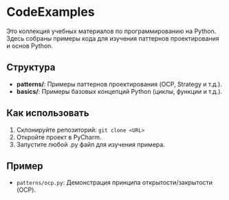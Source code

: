 # CodeExamples

Это коллекция учебных материалов по программированию на Python.
Здесь собраны примеры кода для изучения паттернов проектирования и основ Python.

## Структура
- **patterns/**: Примеры паттернов проектирования (OCP, Strategy и т.д.).
- **basics/**: Примеры базовых концепций Python (циклы, функции и т.д.).

## Как использовать
1. Склонируйте репозиторий: `git clone <URL>`
2. Откройте проект в PyCharm.
3. Запустите любой .py файл для изучения примера.

## Пример
- `patterns/ocp.py`: Демонстрация принципа открытости/закрытости (OCP).
